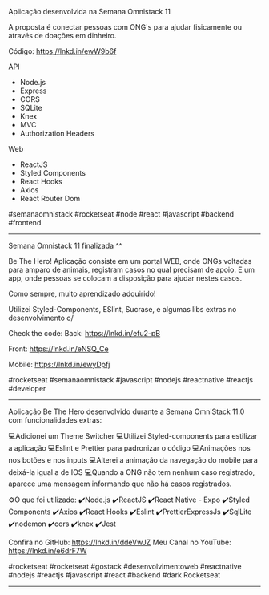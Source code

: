 Aplicação desenvolvida na Semana Omnistack 11

A proposta é conectar pessoas com ONG's para ajudar fisicamente ou através de doações em dinheiro. 

Código: https://lnkd.in/ewW9b6f

API
- Node.js
- Express
- CORS
- SQLite
- Knex
- MVC
- Authorization Headers

Web
- ReactJS
- Styled Components
- React Hooks
- Axios
- React Router Dom

#semanaomnistack #rocketseat #node #react #javascript
#backend #frontend

-------------------------------------------------------------------------------------

Semana Omnistack 11 finalizada ^^

Be The Hero!
Aplicação consiste em um portal WEB, onde ONGs voltadas para amparo de animais, registram casos no qual precisam de apoio. E um app, onde pessoas se colocam a disposição para ajudar nestes casos.

Como sempre, muito aprendizado adquirido!

Utilizei Styled-Components, ESlint, Sucrase, e algumas libs extras no desenvolvimento o/

Check the code:
Back: https://lnkd.in/efu2-pB

Front: https://lnkd.in/eNSQ_Ce

Mobile: https://lnkd.in/ewyDpfj

#rocketseat #semanaomnistack #javascript #nodejs #reactnative #reactjs #developer

-------------------------------------------------------------------------------------

Aplicação Be The Hero desenvolvido durante a Semana OmniStack 11.0 com funcionalidades extras:

💻Adicionei um Theme Switcher
💻Utilizei Styled-components para estilizar a aplicação
💻Eslint e Prettier para padronizar o código 
💻Animações nos nos botões e nos inputs
💻Alterei a animação da navegação do mobile para deixá-la igual a de IOS
💻Quando a ONG não tem nenhum caso registrado, aparece uma mensagem informando que não há casos registrados.

⚙️O que foi utilizado:
✔️Node.js
✔️ReactJS
✔️React Native - Expo
✔️Styled Components
✔️Axios
✔️React Hooks
✔️Eslint
✔️PrettierExpressJs
✔️SqlLite
✔️nodemon
✔️cors
✔️knex
✔️Jest

Confira no GitHub: https://lnkd.in/ddeVwJZ
Meu Canal no YouTube: https://lnkd.in/e6drF7W

#rocketseat #rocketseat #gostack #desenvolvimentoweb #reactnative #nodejs #reactjs #javascript #react #backend #dark Rocketseat

-------------------------------------------------------------------------------------